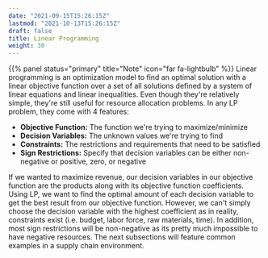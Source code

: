 ```yaml
---
date: "2021-09-15T15:26:15Z"
lastmod: "2021-10-13T15:26:15Z"
draft: false
title: Linear Programming
weight: 30
---
```


{{% panel status="primary" title="Note" icon="far fa-lightbulb" %}}
Linear programming is an optimization model to find an optimal solution with
a linear objective function over a set of all solutions defined by a system of
linear equations and linear inequalities. Even though they're relatively
simple, they're still useful for resource allocation problems. In any LP 
problem, they come with 4 features:

* **Objective Function:** The function we're trying to maximize/minimize
* **Decision Variables:** The unknown values we're trying to find 
* **Constraints:** The restrictions and requirements that need to be
satisfied
* **Sign Restrictions:** Specify that decision variables can be either non-negative
or positive, zero, or negative 

If we wanted to maximize revenue, our decision variables in our objective function
are the products along with its objective function coefficients. Using LP,
we want to find the optimal amount of each decision variable to get the best
result from our objective function. However, we can't simply choose the 
decision variable with the highest coefficient as in reality, constraints exist 
(i.e. budget, labor force, raw materials, time). In addition, most sign 
restrictions will be non-negative as its pretty much impossible to have
negative resources. The next subsections will feature common examples in a 
supply chain environment.
